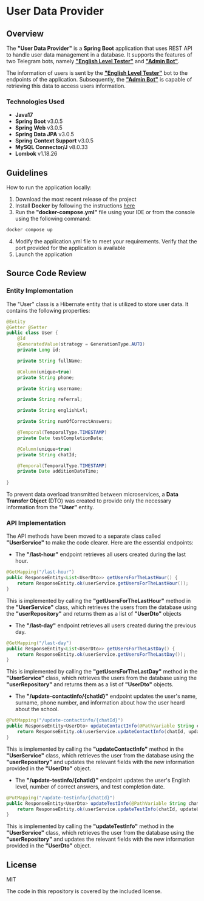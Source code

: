 # User Data Provider

## Overview

The **"User Data Provider"** is a **Spring Boot** application that uses REST API to handle user data management in a 
database. It supports the features of two Telegram bots, namely 
[**"English Level Tester"**](https://github.com/delibre/tg-english-test-bot/) and 
[**"Admin Bot"**](https://github.com/delibre/tg-admin-bot). 

The information of users is sent by the [**"English Level Tester"**](https://github.com/delibre/tg-english-test-bot/) 
bot to the endpoints of the application. Subsequently, the [**"Admin Bot"**](https://github.com/delibre/tg-admin-bot) 
is capable of retrieving this data to access users information.

### Technologies Used

* **Java17**
* **Spring Boot** v3.0.5
* **Spring Web** v3.0.5
* **Spring Data JPA** v3.0.5 
* **Spring Context Support** v3.0.5
* **MySQL Connector/J** v8.0.33
* **Lombok** v1.18.26


## Guidelines

How to run the application locally:

1. Download the most recent release of the project
2. Install **Docker** by following the instructions [here](https://docs.docker.com/engine/install/)
3. Run the **"docker-compose.yml"** file using your IDE or from the console using the following command:
```bash
docker compose up
```
4. Modify the application.yml file to meet your requirements. Verify that the port provided for the application is 
available
5. Launch the application


## Source Code Review

### Entity Implementation

The "User" class is a Hibernate entity that is utilized to store user data. It contains the following properties:

```java
@Entity
@Getter @Setter
public class User {
    @Id
    @GeneratedValue(strategy = GenerationType.AUTO)
    private Long id;

    private String fullName;

    @Column(unique=true)
    private String phone;

    private String username;

    private String referral;

    private String englishLvl;

    private String numOfCorrectAnswers;

    @Temporal(TemporalType.TIMESTAMP)
    private Date testCompletionDate;

    @Column(unique=true)
    private String chatId;

    @Temporal(TemporalType.TIMESTAMP)
    private Date additionDateTime;
    
}
```

To prevent data overload transmitted between microservices, a **Data Transfer Object** (DTO) was created to provide only
the necessary information from the **"User"** entity.


### API Implementation

The API methods have been moved to a separate class called **"UserService"** to make the code clearer. Here are the 
essential endpoints:

* The **"/last-hour"** endpoint retrieves all users created during the last hour.
```java
@GetMapping("/last-hour")
public ResponseEntity<List<UserDto>> getUsersForTheLastHour() {
    return ResponseEntity.ok(userService.getUsersForTheLastHour());
}
```
This is implemented by calling the **"getUsersForTheLastHour"** method in the **"UserService"** class, which retrieves
the users from the database using the **"userRepository"** and returns them as a list of **"UserDto"** objects

* The **"/last-day"** endpoint retrieves all users created during the previous day.
```java
@GetMapping("/last-day")
public ResponseEntity<List<UserDto>> getUsersForTheLastDay() {
    return ResponseEntity.ok(userService.getUsersForTheLastDay());
}
```
This is implemented by calling the **"getUsersForTheLastDay"** method in the **"UserService"** class, which retrieves
the users from the database using the **"userRepository"** and returns them as a list of **"UserDto"** objects.

* The **"/update-contactinfo/{chatId}"** endpoint updates the user's name, surname, phone number, and information about
how the user heard about the school.
```java
@PutMapping("/update-contactinfo/{chatId}")
public ResponseEntity<UserDto> updateContactInfo(@PathVariable String chatId, @RequestBody UserDto updateUser) {
    return ResponseEntity.ok(userService.updateContactInfo(chatId, updateUser));
}
```
This is implemented by calling the **"updateContactInfo"** method in the **"UserService"** class, which retrieves the
user from the database using the **"userRepository"** and updates the relevant fields with the new information provided
in the **"UserDto"** object.

* The **"/update-testinfo/{chatId}"** endpoint updates the user's English level, number of correct answers, and test 
completion date.
```java
@PutMapping("/update-testinfo/{chatId}")
public ResponseEntity<UserDto> updateTestInfo(@PathVariable String chatId, @RequestBody UserDto updateUser) {
    return ResponseEntity.ok(userService.updateTestInfo(chatId, updateUser));
}
```
This is implemented by calling the **"updateTestInfo"** method in the **"UserService"** class, which retrieves the user 
from the database using the **"userRepository"** and updates the relevant fields with the new information provided in 
the **"UserDto"** object.


## License

MIT

The code in this repository is covered by the included license.